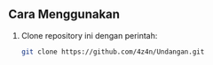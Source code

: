 ## Cara Menggunakan
1. Clone repository ini dengan perintah:
   ```bash
   git clone https://github.com/4z4n/Undangan.git
